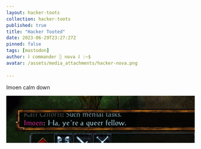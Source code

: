 ```yaml
---
layout: hacker-toots
collection: hacker-toots
published: true
title: "Hacker Tooted"
date: 2023-06-29T23:27:27Z
pinned: false
tags: [mastodon]
author: ⸸ commander ░ nova ⸸ :~$
avatar: /assets/media_attachments/hacker-nova.png

---
```


<p>Imoen calm down</p>

![media](/assets/media_attachments/files/110/630/091/890/907/478/original/0254b206dd46503d.png)
